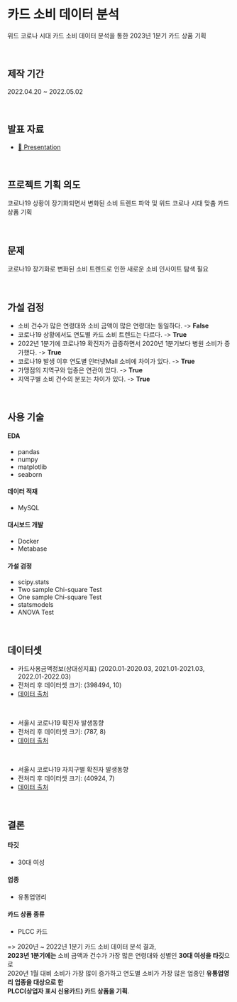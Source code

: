 # 카드 소비 데이터 분석
위드 코로나 시대 카드 소비 데이터 분석을 통한 2023년 1분기 카드 상품 기획

<br>

## 제작 기간
2022.04.20 ~ 2022.05.02

<br>

## 발표 자료
- [📘 Presentation](https://drive.google.com/file/d/1lnMJn4KfeJUzAmgHTuovSxUKE58PHY17/view?usp=sharing)

<br>

## 프로젝트 기획 의도
코로나19 상황이 장기화되면서 변화된 소비 트렌드 파악 및 위드 코로나 시대 맞춤 카드 상품 기획

<br>

## 문제 
코로나19 장기화로 변화된 소비 트렌드로 인한 새로운 소비 인사이트 탐색 필요 

<br>

## 가설 검정
- 소비 건수가 많은 연령대와 소비 금액이 많은 연령대는 동일하다. -> **False**
- 코로나19 상황에서도 연도별 카드 소비 트렌드는 다르다. -> **True**
- 2022년 1분기에 코로나19 확진자가 급증하면서 2020년 1분기보다 병원 소비가 증가했다. -> **True**
- 코로나19 발생 이후 연도별 인터넷Mall 소비에 차이가 있다. -> **True**
- 가맹점의 지역구와 업종은 연관이 있다. -> **True**
- 지역구별 소비 건수의 분포는 차이가 있다. -> **True**


<br>

## 사용 기술

#### EDA
- pandas
- numpy
- matplotlib
- seaborn

#### 데이터 적재
- MySQL

#### 대시보드 개발
- Docker
- Metabase

#### 가설 검정
- scipy.stats
- Two sample Chi-square Test
- One sample Chi-square Test
- statsmodels
- ANOVA Test

<br>

## 데이터셋
- 카드사용금액정보(상대성지표) (2020.01-2020.03, 2021.01-2021.03, 2022.01-2022.03)
- 전처리 후 데이터셋 크기: (398494, 10)
- [데이터 출처](https://bdp.kt.co.kr/invoke/SOKBP2603/?goodsCode=BCCSALERATE002019V01)

<br>

- 서울시 코로나19 확진자 발생동향
- 전처리 후 데이터셋 크기: (787, 8)
- [데이터 출처](https://data.seoul.go.kr/dataList/OA-20461/S/1/datasetView.do)

<br>

- 서울시 코로나19 자치구별 확진자 발생동향
- 전처리 후 데이터셋 크기: (40924, 7)
- [데이터 출처](https://data.seoul.go.kr/dataList/OA-20470/S/1/datasetView.do)

<br>

## 결론

#### 타깃 
- 30대 여성

#### 업종
- 유통업영리

#### 카드 상품 종류
- PLCC 카드

=> 2020년 ~ 2022년 1분기 카드 소비 데이터 분석 결과, <br> 
**2023년 1분기에는** 소비 금액과 건수가 가장 많은 연령대와 성별인 **30대 여성을 타깃**으로 <br>
2020년 1월 대비 소비가 가장 많이 증가하고 연도별 소비가 가장 많은 업종인 **유통업영리 업종을 대상으로 한** <br>
**PLCC(상업자 표시 신용카드) 카드 상품을 기획**.
